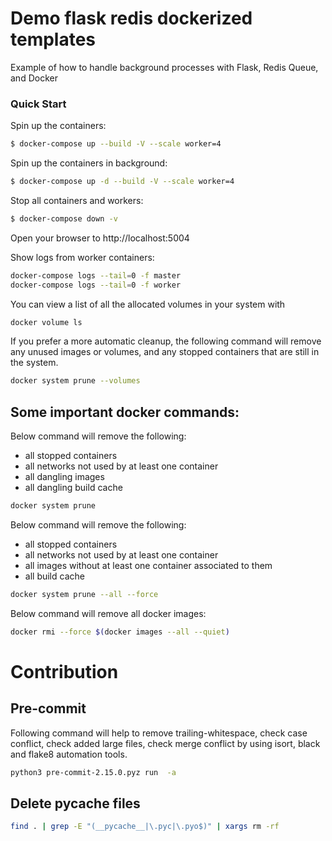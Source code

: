# Demo flask redis dockerized templates

Example of how to handle background processes with Flask, Redis Queue, and Docker

### Quick Start

Spin up the containers:

```sh
$ docker-compose up --build -V --scale worker=4
```

Spin up the containers in background:

```sh
$ docker-compose up -d --build -V --scale worker=4
```


Stop all containers and workers:

```sh
$ docker-compose down -v
```

Open your browser to http://localhost:5004


Show logs from worker containers:
```sh
docker-compose logs --tail=0 -f master
docker-compose logs --tail=0 -f worker
```

You can view a list of all the allocated volumes in your system with
```sh
docker volume ls
```

If you prefer a more automatic cleanup, the following command will remove any unused images or volumes, and any stopped containers that are still in the system.
```sh
docker system prune --volumes
```

## Some important docker commands:
Below command will remove the following:
  - all stopped containers
  - all networks not used by at least one container
  - all dangling images
  - all dangling build cache
```sh
docker system prune
```
Below command will remove the following:
  - all stopped containers
  - all networks not used by at least one container
  - all images without at least one container associated to them
  - all build cache
```sh
docker system prune --all --force
```
Below command will remove all docker images:
```sh
docker rmi --force $(docker images --all --quiet)
```

# Contribution

## Pre-commit
Following command will help to remove trailing-whitespace, check case conflict, check added large files,
check merge conflict by using isort, black and flake8 automation tools.
```sh
python3 pre-commit-2.15.0.pyz run  -a
```

## Delete __pycache__ files
```sh
find . | grep -E "(__pycache__|\.pyc|\.pyo$)" | xargs rm -rf
```
